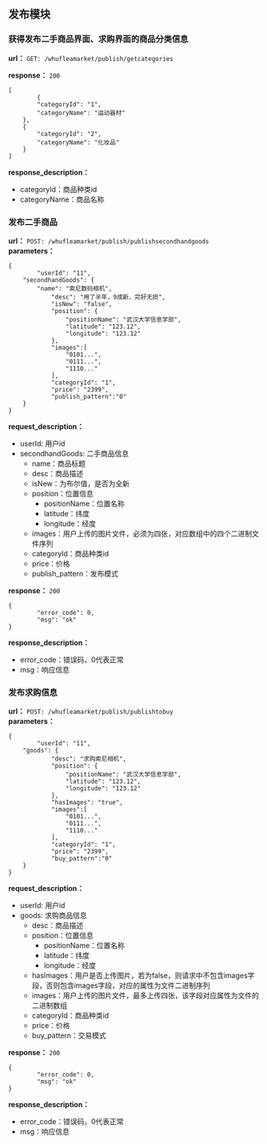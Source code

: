 ## 发布模块

### 获得发布二手商品界面、求购界面的商品分类信息
**url：**
`GET: /whufleamarket/publish/getcategories`

**response：** `200`
```
[
        {
		"categoryId": "1",
		"categoryName": "运动器材"
	},
	{
		"categoryId": "2",
		"categoryName": "化妆品"
	}
]
```
**response_description：**
- categoryId：商品种类id
- categoryName：商品名称

### 发布二手商品
**url：**
`POST: /whufleamarket/publish/publishsecondhandgoods`  
**parameters：**
```
{
        "userId": "11",
	"secondhandGoods": {
		"name": "索尼数码相机",
	    	"desc": "用了半年，9成新，完好无损",
	    	"isNew": "false",
	    	"position": {
	    	    "positionName": "武汉大学信息学部",
	    	    "latitude": "123.12",
	    	    "longitude": "123.12"
	    	},
	    	"images":[
	    	    "0101...",
	    	    "0111...",
	    	    "1110..."
	    	],
	    	"categoryId": "1",
	    	"price": "2399",
	    	"publish_pattern":"0"
	}
}
```
**request_description：**

 - userId: 用户id
 - secondhandGoods: 二手商品信息
    - name：商品标题
    - desc：商品描述
    - isNew：为布尔值，是否为全新
    - position：位置信息
      - positionName：位置名称
      - latitude：纬度
      - longitude：经度
    - images：用户上传的图片文件，必须为四张，对应数组中的四个二进制文件序列
    - categoryId：商品种类id
    - price：价格
    - publish_pattern：发布模式

**response：** `200`
```
{
        "error_code": 0,
        "msg": "ok"
}
```
**response_description：**

 - error_code：错误码，0代表正常
 - msg：响应信息

### 发布求购信息
**url：**
`POST: /whufleamarket/publish/publishtobuy`  
**parameters：**
```
{
        "userId": "11",
	"goods": {
	    	"desc": "求购索尼相机",
	    	"position": {
	    	    "positionName": "武汉大学信息学部",
	    	    "latitude": "123.12",
	    	    "longitude": "123.12"
	    	},
	    	"hasImages": "true",
	    	"images":[
	    	    "0101...",
	    	    "0111...",
	    	    "1110..."
	    	],
	    	"categoryId": "1",
	    	"price": "2399",
	    	"buy_pattern":"0"
	}
}
```
**request_description：**

 - userId: 用户id
 - goods: 求购商品信息
    - desc：商品描述
    - position：位置信息
      - positionName：位置名称
      - latitude：纬度
      - longitude：经度
    - hasImages：用户是否上传图片，若为false，则请求中不包含images字段，否则包含images字段，对应的属性为文件二进制序列
    - images：用户上传的图片文件，最多上传四张，该字段对应属性为文件的二进制数组
    - categoryId：商品种类id
    - price：价格
    - buy_pattern：交易模式

**response：** `200`
```
{
        "error_code": 0,
        "msg": "ok"
}
```
**response_description：**

 - error_code：错误码，0代表正常
 - msg：响应信息